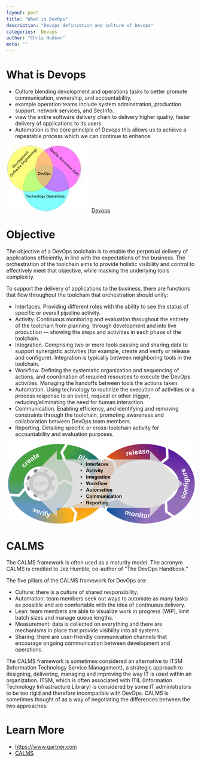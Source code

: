 ```yaml
--- 
layout: post 
title: "What is DevOps" 
description: "Devops definintion and culture of Devops" 
categories:  Devops
author: "Chris Hudson" 
meta: "" 
--- 
```


# What is Devops 
- Culture blending devolopment and operations tasks to better promote communication, ownership, and accountability. 
- example operation teams include system adminstration, production support, network services, and SecInfo.
- view the entire software delivery chain to delivery higher quality, faster delivery of applications to its users.
- Automation is the core principle of Devops this allows us to achieve a repeatable process which we can continue to enhance.

![Devops Merged responsibility](/Files/blog/DevOps.JPG)
[Devops](https://searchitoperations.techtarget.com/definition/DevOps)

# Objective
The objective of a DevOps toolchain is to enable the perpetual delivery of applications efficiently, in line with the expectations of the business. 
The orchestration of the toolchain aims to provide holistic visibility and control to effectively meet that objective, while masking the underlying tools complexity.

To support the delivery of applications to the business, there are functions that flow throughout the toolchain that orchestration should unify:

- Interfaces. Providing different roles with the ability to see the status of specific or overall pipeline activity.
- Activity. Continuous monitoring and evaluation throughout the entirety of the toolchain from planning, through development and into live production — showing the steps and activities in each phase of the toolchain.
- Integration. Comprising two or more tools passing and sharing data to support synergistic activities (for example, create and verify or release and configure). Integration is typically between neighboring tools in the toolchain.
- Workflow. Defining the systematic organization and sequencing of actions, and coordination of required resources to execute the DevOps activities. Managing the handoffs between tools the actions taken.
- Automation. Using technology to routinize the execution of activities or a process response to an event, request or other trigger, reducing/eliminating the need for human interaction.
- Communication. Enabling efficiency, and identifying and removing constraints through the toolchain, promoting awareness and collaboration between DevOps team members.
- Reporting. Detailing specific or cross-toolchain activity for accountability and evaluation purposes.

![Devops Orchestration Functions](/Files/blog/DevOpsOrchestrationFunctions.png)

# CALMS
The CALMS framework is often used as a maturity model. The acronym CALMS is credited to Jez Humble, co-author of "The DevOps Handbook."

The five pillars of the CALMS framework for DevOps are:

- Culture: there is a culture of shared responsibility.
- Automation:  team members seek out ways to automate as many tasks as possible and are comfortable with the idea of continuous delivery.
- Lean:  team members are able to visualize work in progress (WIP), limit batch sizes and manage queue lengths. 
- Measurement: data is collected on everything and there are mechanisms in place that provide visibility into all systems.
- Sharing: there are user-friendly communication channels that encourage ongoing communication between development and operations.

The CALMS framework is sometimes considered an alternative to ITSM (Information Technology Service Management), a strategic approach to designing, delivering, managing and improving the way IT is used within an organization. 
ITSM, which is often associated with ITIL (Information Technology Infrastructure Library) is considered by some IT administrators to be too rigid and therefore incompatible with DevOps. 
CALMS is sometimes thought of as a way of negotiating the differences between the two approaches.

# Learn More
- https://www.gartner.com
- [CALMS](https://whatis.techtarget.com/definition/CALMS)
